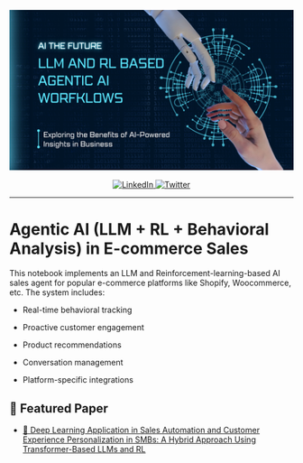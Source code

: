 <p align="center">
  <a href="http://www.theunwindai.com">
    <img src="docs/banner/beastmode.png" width="900px" alt="Fishook AI">
  </a>
</p>

<p align="center">
  <a href="https://www.linkedin.com/in/ugochukwu-ibecheozor/">
    <img src="https://img.shields.io/badge/-Follow%20Ugochukwu%20Ibecheozor-blue?logo=linkedin&style=flat-square" alt="LinkedIn">
  </a>
  <a href="https://x.com/_impact_dev">
    <img src="https://img.shields.io/twitter/follow/_impact_dev" alt="Twitter">
  </a>
</p>

<hr/>

# Agentic AI (LLM + RL + Behavioral Analysis) in E-commerce Sales

This notebook implements an LLM and Reinforcement-learning-based AI sales agent for popular e-commerce platforms like Shopify, Woocommerce, etc.
The system includes:

-   Real-time behavioral tracking

-   Proactive customer engagement

-   Product recommendations

-   Conversation management

-   Platform-specific integrations


## 📂 Featured Paper
- [💼 Deep Learning Application in Sales Automation and Customer Experience Personalization in SMBs: A Hybrid Approach Using Transformer-Based LLMs and RL](https://www.ijisme.org/portfolio-item/a132113010125/)

